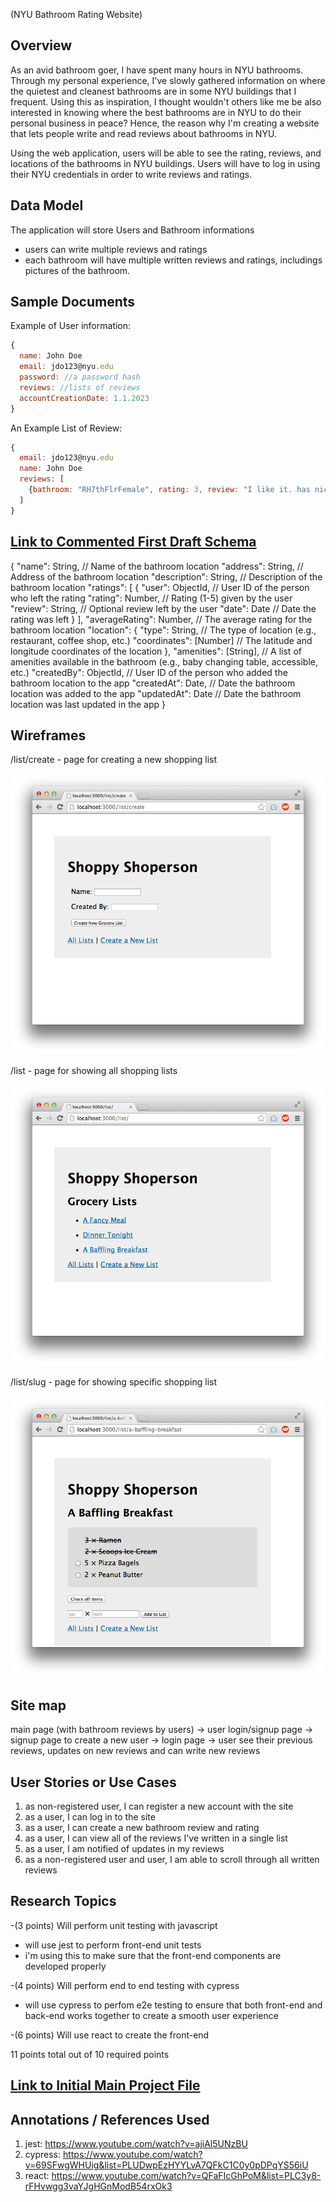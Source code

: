 (NYU Bathroom Rating Website)

## Overview

As an avid bathroom goer, I have spent many hours in NYU bathrooms. Through my personal experience, I've slowly gathered information on where the quietest and cleanest bathrooms are in some NYU buildings that I frequent. Using this as inspiration, I thought wouldn't others like me be also interested in knowing where the best bathrooms are in NYU to do their personal business in peace? Hence, the reason why I'm creating a website that lets people write and read reviews about bathrooms in NYU.

Using the web application, users will be able to see the rating, reviews, and locations of the bathrooms in NYU buildings. Users will have to log in using their NYU credentials in order to write reviews and ratings.

## Data Model

The application will store Users and Bathroom informations

- users can write multiple reviews and ratings
- each bathroom will have multiple written reviews and ratings, includings pictures of the bathroom.

## Sample Documents

Example of User information:

```javascript
{
  name: John Doe
  email: jdo123@nyu.edu
  password: //a password hash
  reviews: //lists of reviews
  accountCreationDate: 1.1.2023
}
```

An Example List of Review:

```javascript
{
  email: jdo123@nyu.edu
  name: John Doe
  reviews: [
    {bathroom: "RH7thFlrFemale", rating: 3, review: "I like it. has nice stalls", date: 12.1.2023}
  ]
}
```

## [Link to Commented First Draft Schema](db.mjs)

{
"name": String, // Name of the bathroom location
"address": String, // Address of the bathroom location
"description": String, // Description of the bathroom location
"ratings": [
{
"user": ObjectId, // User ID of the person who left the rating
"rating": Number, // Rating (1-5) given by the user
"review": String, // Optional review left by the user
"date": Date // Date the rating was left
}
],
"averageRating": Number, // The average rating for the bathroom location
"location": {
"type": String, // The type of location (e.g., restaurant, coffee shop, etc.)
"coordinates": [Number] // The latitude and longitude coordinates of the location
},
"amenities": [String], // A list of amenities available in the bathroom (e.g., baby changing table, accessible, etc.)
"createdBy": ObjectId, // User ID of the person who added the bathroom location to the app
"createdAt": Date, // Date the bathroom location was added to the app
"updatedAt": Date // Date the bathroom location was last updated in the app
}

## Wireframes

/list/create - page for creating a new shopping list

![list create](documentation/list-create.png)

/list - page for showing all shopping lists

![list](documentation/list.png)

/list/slug - page for showing specific shopping list

![list](documentation/list-slug.png)

## Site map

main page (with bathroom reviews by users) -> user login/signup page -> signup page to create a new user -> login page -> user see their previous reviews, updates on new reviews and can write new reviews

## User Stories or Use Cases

1. as non-registered user, I can register a new account with the site
2. as a user, I can log in to the site
3. as a user, I can create a new bathroom review and rating
4. as a user, I can view all of the reviews I've written in a single list
5. as a user, I am notified of updates in my reviews
6. as a non-registered user and user, I am able to scroll through all written reviews

## Research Topics

-(3 points) Will perform unit testing with javascript

- will use jest to perform front-end unit tests
- i'm using this to make sure that the front-end components are developed properly

-(4 points) Will perform end to end testing with cypress

- will use cypress to perfom e2e testing to ensure that both front-end and back-end works together to create a smooth user experience

-(6 points) Will use react to create the front-end

11 points total out of 10 required points

## [Link to Initial Main Project File](app.mjs)

## Annotations / References Used

1. jest: https://www.youtube.com/watch?v=ajiAl5UNzBU
2. cypress: https://www.youtube.com/watch?v=69SFwgWHUig&list=PLUDwpEzHYYLvA7QFkC1C0y0pDPqYS56iU
3. react: https://www.youtube.com/watch?v=QFaFIcGhPoM&list=PLC3y8-rFHvwgg3vaYJgHGnModB54rxOk3

